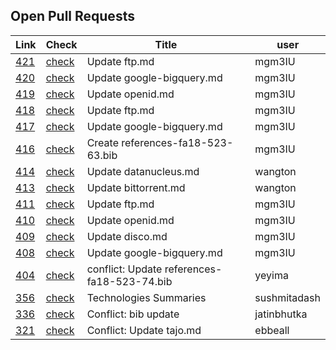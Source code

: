 ## Open Pull Requests

| Link | Check | Title | user |
| --- | --- | --- | --- |
| [421](https://github.com/cloudmesh/technologies/pull/421) | [check](https://github.com/cloudmesh/technologies/pull/421/checks) | Update ftp.md | mgm3IU |
| [420](https://github.com/cloudmesh/technologies/pull/420) | [check](https://github.com/cloudmesh/technologies/pull/420/checks) | Update google-bigquery.md | mgm3IU |
| [419](https://github.com/cloudmesh/technologies/pull/419) | [check](https://github.com/cloudmesh/technologies/pull/419/checks) | Update openid.md | mgm3IU |
| [418](https://github.com/cloudmesh/technologies/pull/418) | [check](https://github.com/cloudmesh/technologies/pull/418/checks) | Update ftp.md | mgm3IU |
| [417](https://github.com/cloudmesh/technologies/pull/417) | [check](https://github.com/cloudmesh/technologies/pull/417/checks) | Update google-bigquery.md | mgm3IU |
| [416](https://github.com/cloudmesh/technologies/pull/416) | [check](https://github.com/cloudmesh/technologies/pull/416/checks) | Create references-fa18-523-63.bib | mgm3IU |
| [414](https://github.com/cloudmesh/technologies/pull/414) | [check](https://github.com/cloudmesh/technologies/pull/414/checks) | Update datanucleus.md | wangton |
| [413](https://github.com/cloudmesh/technologies/pull/413) | [check](https://github.com/cloudmesh/technologies/pull/413/checks) | Update bittorrent.md | wangton |
| [411](https://github.com/cloudmesh/technologies/pull/411) | [check](https://github.com/cloudmesh/technologies/pull/411/checks) | Update ftp.md | mgm3IU |
| [410](https://github.com/cloudmesh/technologies/pull/410) | [check](https://github.com/cloudmesh/technologies/pull/410/checks) | Update openid.md | mgm3IU |
| [409](https://github.com/cloudmesh/technologies/pull/409) | [check](https://github.com/cloudmesh/technologies/pull/409/checks) | Update disco.md | mgm3IU |
| [408](https://github.com/cloudmesh/technologies/pull/408) | [check](https://github.com/cloudmesh/technologies/pull/408/checks) | Update google-bigquery.md | mgm3IU |
| [404](https://github.com/cloudmesh/technologies/pull/404) | [check](https://github.com/cloudmesh/technologies/pull/404/checks) | conflict: Update references-fa18-523-74.bib | yeyima |
| [356](https://github.com/cloudmesh/technologies/pull/356) | [check](https://github.com/cloudmesh/technologies/pull/356/checks) | Technologies Summaries | sushmitadash |
| [336](https://github.com/cloudmesh/technologies/pull/336) | [check](https://github.com/cloudmesh/technologies/pull/336/checks) | Conflict: bib update | jatinbhutka |
| [321](https://github.com/cloudmesh/technologies/pull/321) | [check](https://github.com/cloudmesh/technologies/pull/321/checks) | Conflict: Update tajo.md | ebbeall |


